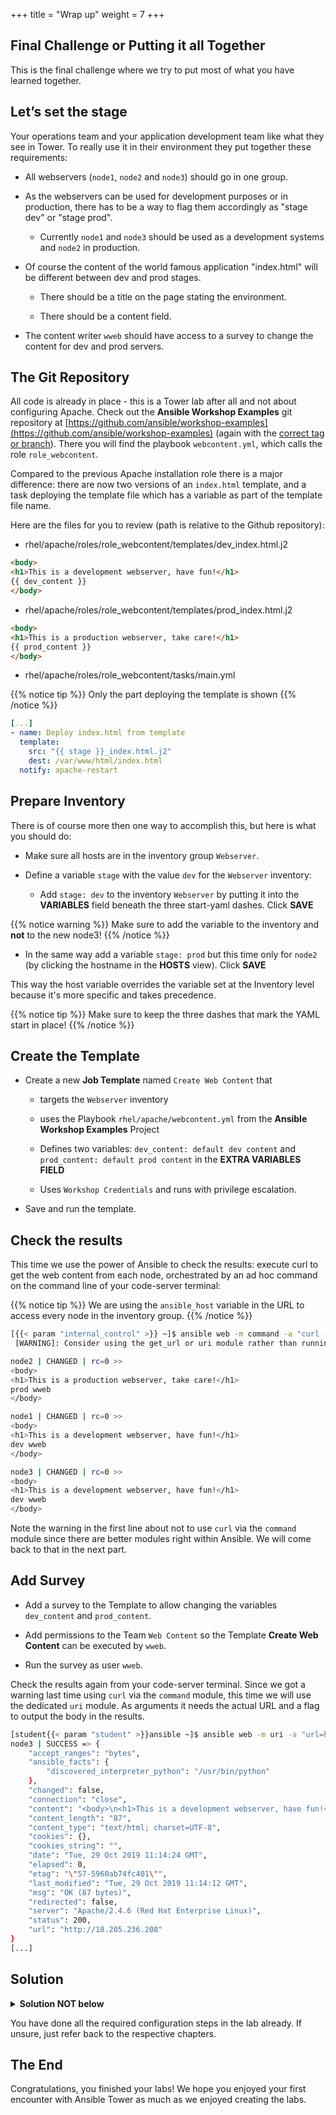 +++
title = "Wrap up"
weight = 7
+++

## Final Challenge or Putting it all Together

This is the final challenge where we try to put most of what you have learned together.

## Let’s set the stage

Your operations team and your application development team like what they see in Tower. To really use it in their environment they put together these requirements:

- All webservers (`node1`, `node2` and `node3`) should go in one group.

- As the webservers can be used for development purposes or in production, there has to be a way to flag them accordingly as "stage dev" or "stage prod".

  - Currently `node1` and `node3` should be used as a development systems and `node2` in production.

- Of course the content of the world famous application "index.html" will be different between dev and prod stages.

  - There should be a title on the page stating the environment.

  - There should be a content field.

- The content writer `wweb` should have access to a survey to change the content for dev and prod servers.

## The Git Repository

All code is already in place - this is a Tower lab after all and not about configuring Apache. Check out the **Ansible Workshop Examples** git repository at [https://github.com/ansible/workshop-examples](https://github.com/ansible/workshop-examples) (again with the [correct tag or branch](https://github.com/ansible/workshop-examples/tree/summit_2020)). There you will find the playbook `webcontent.yml`, which calls the role `role_webcontent`.

Compared to the previous Apache installation role there is a major difference: there are now two versions of an `index.html` template, and a task deploying the template file which has a variable as part of the template file name.

Here are the files for you to review (path is relative to the Github repository):

- rhel/apache/roles/role_webcontent/templates/dev_index.html.j2

```html
<body>
<h1>This is a development webserver, have fun!</h1>
{{ dev_content }}
</body>
```

- rhel/apache/roles/role_webcontent/templates/prod_index.html.j2

```html
<body>
<h1>This is a production webserver, take care!</h1>
{{ prod_content }}
</body>
```

- rhel/apache/roles/role_webcontent/tasks/main.yml

{{% notice tip %}}
Only the part deploying the template is shown
{{% /notice %}}

```yaml
[...]
- name: Deploy index.html from template
  template:
    src: "{{ stage }}_index.html.j2"
    dest: /var/www/html/index.html
  notify: apache-restart
```

## Prepare Inventory

There is of course more then one way to accomplish this, but here is what you should do:

- Make sure all hosts are in the inventory group `Webserver`.

- Define a variable `stage` with the value `dev` for the `Webserver` inventory:

  - Add `stage: dev` to the inventory `Webserver` by putting it into the **VARIABLES** field beneath the three start-yaml dashes. Click **SAVE**

{{% notice warning %}}
Make sure to add the variable to the inventory and **not** to the new node3!
{{% /notice %}}

- In the same way add a variable `stage: prod` but this time only for `node2` (by clicking the hostname in the **HOSTS** view). Click **SAVE**

This way the host variable overrides the variable set at the Inventory level because it's more specific and takes precedence.

{{% notice tip %}}
Make sure to keep the three dashes that mark the YAML start in place!
{{% /notice %}}

## Create the Template

- Create a new **Job Template** named `Create Web Content` that

  - targets the `Webserver` inventory

  - uses the Playbook `rhel/apache/webcontent.yml` from the **Ansible Workshop Examples** Project

  - Defines two variables: `dev_content: default dev content` and `prod_content: default prod content` in the **EXTRA VARIABLES FIELD**

  - Uses `Workshop Credentials` and runs with privilege escalation.

- Save and run the template.

## Check the results

This time we use the power of Ansible to check the results: execute curl to get the web content from each node, orchestrated by an ad hoc command on the command line of your code-server terminal:

{{% notice tip %}}
We are using the `ansible_host` variable in the URL to access every node in the inventory group.
{{% /notice %}}

```bash
[{{< param "internal_control" >}} ~]$ ansible web -m command -a "curl -s http://{{ ansible_host }}"
 [WARNING]: Consider using the get_url or uri module rather than running 'curl'.  If you need to use command because get_url or uri is insufficient you can add 'warn: false' to this command task or set 'command_warnings=False' in ansible.cfg to get rid of this message.

node2 | CHANGED | rc=0 >>
<body>
<h1>This is a production webserver, take care!</h1>
prod wweb
</body>

node1 | CHANGED | rc=0 >>
<body>
<h1>This is a development webserver, have fun!</h1>
dev wweb
</body>

node3 | CHANGED | rc=0 >>
<body>
<h1>This is a development webserver, have fun!</h1>
dev wweb
</body>
```

Note the warning in the first line about not to use `curl` via the `command` module since there are better modules right within Ansible. We will come back to that in the next part.

## Add Survey

- Add a survey to the Template to allow changing the variables `dev_content` and `prod_content`.

- Add permissions to the Team `Web Content` so the Template **Create Web Content** can be executed by `wweb`.

- Run the survey as user `wweb`.

Check the results again from your code-server terminal. Since we got a warning last time using `curl` via the `command` module, this time we will use the dedicated `uri` module. As arguments it needs the actual URL and a flag to output the body in the results.

```bash
[student{{< param "student" >}}ansible ~]$ ansible web -m uri -a "url=http://{{ ansible_host }} return_content=yes"
node3 | SUCCESS => {
    "accept_ranges": "bytes",
    "ansible_facts": {
        "discovered_interpreter_python": "/usr/bin/python"
    },
    "changed": false,
    "connection": "close",
    "content": "<body>\n<h1>This is a development webserver, have fun!</h1>\nwerners dev content\n</body>\n",
    "content_length": "87",
    "content_type": "text/html; charset=UTF-8",
    "cookies": {},
    "cookies_string": "",
    "date": "Tue, 29 Oct 2019 11:14:24 GMT",
    "elapsed": 0,
    "etag": "\"57-5960ab74fc401\"",
    "last_modified": "Tue, 29 Oct 2019 11:14:12 GMT",
    "msg": "OK (87 bytes)",
    "redirected": false,
    "server": "Apache/2.4.6 (Red Hat Enterprise Linux)",
    "status": 200,
    "url": "http://18.205.236.208"
}
[...]
```

## Solution

<details><summary><b>Solution NOT below</b></summary>
<p>

You have to figure this one out by yourself! ;-)

</p>
</details>

You have done all the required configuration steps in the lab already. If unsure, just refer back to the respective chapters.

## The End

Congratulations, you finished your labs\! We hope you enjoyed your first encounter with Ansible Tower as much as we enjoyed creating the labs.
